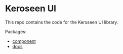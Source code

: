 # Keroseen UI

This repo contains the code for the Keroseen UI library.

Packages:

- [component](packages/components/README.md)
- [docs](packages/docs/README.md)
